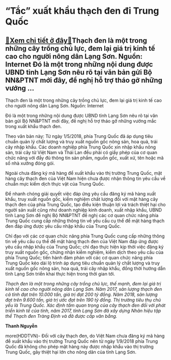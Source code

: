 “Tắc” xuất khẩu thạch đen đi Trung Quốc
=======================================

[:gift:Xem chi tiết ở đây:gift:](https://hddtvn.com/tac-xuat-khau-thach-den-di-trung-quoc/)Thạch đen là một trong những cây trồng chủ lực, đem lại giá trị kinh tế cao cho người nông dân Lạng Sơn. Nguồn: Internet Đó là một trong những nội dung được UBND tỉnh Lạng Sơn nêu rõ tại văn bản gửi Bộ NN&PTNT mới đây, đề nghị hỗ trợ tháo gỡ những vướng …
---------------------------------------------------------------------------------------------------------------------------------------------------------------------------------------------------------------------------------------------------------------







 






 Thạch đen là một trong những cây trồng chủ lực, đem lại giá trị kinh tế cao cho người nông dân Lạng Sơn. Nguồn: Internet 


Đó là một trong những nội dung được UBND tỉnh Lạng Sơn nêu rõ tại văn bản gửi Bộ NN&PTNT mới đây, đề nghị hỗ trợ tháo gỡ những vướng mắc trong xuất khẩu thạch đen.


 Theo văn bản này: Từ ngày 1/5/2018, phía Trung Quốc đã áp dụng tiêu chuẩn quản lý chất lượng và truy xuất nguồn gốc nông sản, hoa quả, trái cây nhập khẩu. Các doanh nghiệp phía Trung Quốc xin nhập khẩu nông sản, trái cây từ Việt Nam và Thái Lan đều phải có giấy phép của cơ quan chức năng với đầy đủ thông tin sản phẩm, nguồn gốc, xuất xứ, tên hoặc mã số nhà xưởng đóng gói. 


Ngoài chưa đăng ký mã hàng để xuất khẩu vào thị trường Trung Quốc, mặt hàng cây thạch đen của Việt Nam hiện chưa được nhận thông tin yêu cầu về chuẩn mực kiểm dịch thực vật của Trung Quốc.


 Để nhanh chóng giải quyết việc đáp ứng yêu cầu đăng ký mã hàng xuất khẩu, truy xuất nguồn gốc, kiểm nghiệm chất lượng đối với mặt hàng cây thạch đen của phía Trung Quốc, tạo điều kiện thuận lợi và trách thiệt hại cho người sản xuất cũng như doanh nghiệp kinh doanh, xuất nhập khẩu, UBND tỉnh Lạng Sơn đề nghị Bộ NN&PTNT đề nghị các cơ quan chức năng phía Trung Quốc cung cấp những thông tin về yêu cầu cụ thể để mặt hàng thạch đen đáp ứng được yêu cầu nhập khẩu của Trung Quốc. 


 Chỉ đạo với các cơ quan chức năng phía Trung Quốc cung cấp những thông tin về yêu cầu cụ thể để mặt hàng thạch đen của Việt Nam đáp ứng được yêu cầu nhập khẩu của Trung Quốc; chỉ đạo thực hiện kịp thời việc đăng ký truy xuất nguồn gốc, chứng nhận kiểm nghiệm, kiểm dịch theo yêu cầu của phía Trung Quốc; tiến hành đàm phán với các cơ quan chức năng phía Trung Quốc kéo dài lộ trình áp dụng tiêu chuẩn quản lý chất lượng và truy xuất nguồn gốc nông sản, hoa quả, trái cây nhập khẩu, đồng thời hướng dẫn tỉnh Lạng Sơn triển khai thực hiện trong thời gian tới. 







*Thạch đen là một trong những cây trồng chủ lực, thế mạnh, đem lại giá trị kinh tế cao cho người nông dân Lạng Sơn. Năm 2017, sản lượng thạch đen cả tỉnh đạt trên 10.000 tấn, giá trị đạt 200 tỷ đồng. Năm 2018, sản lượng đạt trên 9.600 tấn, giá trị ước đạt trên 190 tỷ đồng. Thị trường tiêu thụ chủ yếu là Trung Quốc. Xác định tầm quan trọng của cây thạch đen đối với phát triển kinh tế của tỉnh, năm 2017, tỉnh Lạng Sơn đã xây dựng Nhãn hiệu tập thể Thạch đen Tràng Định và đã được cấp văn bằng.*















**Thanh Nguyễn**



more(HDDTVN)- Đối với cây thạch đen, do Việt Nam chưa đăng ký mã hàng để xuất khẩu vào thị trường Trung Quốc nên từ ngày 1/9/2018 phía Trung Quốc đã không cho phép mặt hàng này được nhập khẩu vào thị trường Trung Quốc, gây thiệt hại lớn cho nông dân của tỉnh Lạng Sơn.

